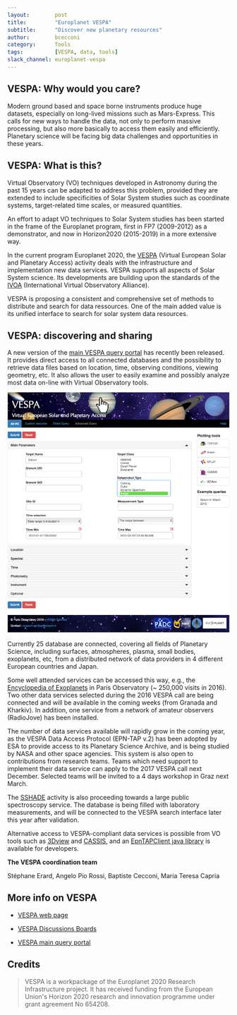 ```yaml
---
layout:        post
title:         "Europlanet VESPA"
subtitle:      "Discover new planetary resources"
author:        bcecconi
category:      Tools
tags:          [VESPA, data, tools]
slack_channel: europlanet-vespa
---
```


## VESPA: Why would you care?

Modern ground based and space borne instruments produce huge datasets, 
especially on long-lived missions such as Mars-Express. This calls for new 
ways to handle the data, not only to perform massive processing, but also more 
basically to access them easily and efficiently. Planetary science will be 
facing big data challenges and opportunities in these years.

## VESPA: What is this?

Virtual Observatory (VO) techniques developed in Astronomy during the past 
15 years can be adapted to address this problem, provided they are extended to 
include specificities of Solar System studies such as coordinate systems, 
target-related time scales, or measured quantities.

An effort to adapt VO techniques to Solar System studies has been started in 
the frame of the Europlanet program, first in FP7 (2009-2012) as a demonstrator, 
and now in Horizon2020 (2015-2019) in a more extensive way.

In the current program Europlanet 2020, the 
[VESPA](http://www.europlanet-vespa.eu) (Virtual European Solar and Planetary 
Access) activity deals with the infrastructure and implementation new data 
services. VESPA supports all aspects of Solar System science. Its developments 
are building upon the standards of the 
[IVOA](http://ivoa.net) (International Virtual Observatory Alliance).

VESPA is proposing a consistent and comprehensive set of methods to 
distribute and search for data ressources. One of the main added value is its
unified interface to search for solar system data resources.

## VESPA: discovering and sharing

A new version of the [main VESPA query portal](http://vespa.obspm.fr) has 
recently been released. It provides direct access to all connected databases 
and the possibility to retrieve data files based on location, time, observing 
conditions, viewing geometry, etc. It also allows the user to easily examine 
and possibly analyze most data on-line with Virtual Observatory tools.

![VESPA query portal](/img/posts/bcecconi/vespa-query-portal.png "VESPA main query portal (http://vespa.obspm.fr)")

Currently 25 database are connected, covering all fields of Planetary Science, 
including surfaces, atmospheres, plasma, small bodies, exoplanets, etc, from a 
distributed network of data providers in 4 different European countries and Japan.

Some well attended services can be accessed this way, e.g., the [Encyclopedia of 
Exoplanets](http://exoplanet.eu) in Paris Observatory (~ 250,000 visits in 2016). 
Two other data services selected during the 2016 VESPA call are being connected 
and will be available in the coming weeks (from Granada and Kharkiv). In addition, 
one service from a network of amateur observers (RadioJove) has been installed. 

The number of data services available will rapidly grow in the coming year, as 
the VESPA Data Access Protocol (EPN-TAP v.2) has been adopted by ESA to provide 
access to its Planetary Science Archive, and is being studied by NASA and other 
space agencies. This system is also open to contributions from research teams. 
Teams which need support to implement their data service can apply to the 2017 
VESPA call next December. Selected teams will be invited to a 4 days workshop 
in Graz next March. 

The [SSHADE](https://blog.sshade.eu) activity is also proceeding towards a large 
public spectroscopy service. The database is being filled with laboratory 
measurements, and will be connected to the VESPA search interface later this 
year after validation.

Alternative access to VESPA-compliant data services is possible from VO tools 
such as [3Dview](http://3dview.cdpp.eu) and [CASSIS](http://cassis.irap.omp.eu), 
and an [EpnTAPClient java library](https://gitlab.irap.omp.eu/OV-GSO-DC/EpnTAPClient/tree/master) 
is available for developers.

__The VESPA coordination team__

Stéphane Erard, Angelo Pio Rossi, Baptiste Cecconi, Maria Teresa Capria

## More info on VESPA

+ [VESPA web page](http://www.europlanet-vespa.eu)

+ [VESPA Discussions Boards](http://discussions.europlanet-vespa.eu)

+ [VESPA main query portal](http://vespa.obspm.fr)

## Credits

> VESPA is a workpackage of the Europlanet 2020 Research Infrastructure project. It has received funding from the European Union's Horizon 2020 research and innovation programme under grant agreement No 654208. 
